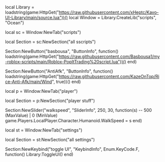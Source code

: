 local Library = loadstring(game:HttpGet("https://raw.githubusercontent.com/xHeptc/Kavo-UI-Library/main/source.lua"))()
local Window = Library.CreateLib("scripts", "Ocean")

local sc = Window:NewTab("scripts")

local Section = sc:NewSection("all sscripts")

Section:NewButton("basbousa", "ButtonInfo", function()
    loadstring(game:HttpGet("https://raw.githubusercontent.com/Basbousa1/my-roblox-scripts/main/Roblox-PopItTrading%20script.lua"))()
end)

Section:NewButton("AntiAfk", "ButtonInfo", function()
    loadstring(game:HttpGet("https://raw.githubusercontent.com/KazeOnTop/Rice-Anti-Afk/main/Wind", true))()
end)

local p = Window:NewTab("player")

local Section = p:NewSection("player stuff")

Section:NewSlider("walkspeed", "SliderInfo", 250, 30, function(s) -- 500 (MaxValue) | 0 (MinValue)
    game.Players.LocalPlayer.Character.Humanoid.WalkSpeed = s
end)

local st = Window:NewTab("settings")

local Section = st:NewSection("all settings")

Section:NewKeybind("toggle UI", "KeybindInfo", Enum.KeyCode.F, function()
	Library:ToggleUI()
end)




